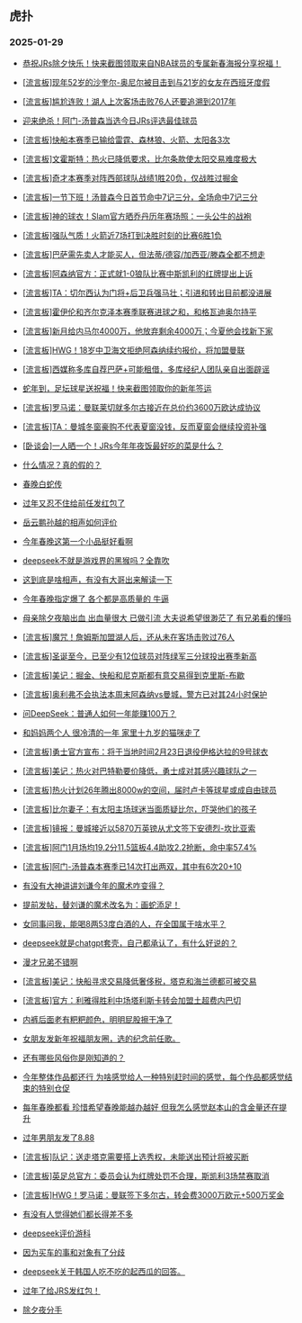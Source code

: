 ## 虎扑 
### 2025-01-29

+ [恭祝JRs除夕快乐！快来截图领取来自NBA球员的专属新春海报分享祝福！](https://bbs.hupu.com/630226335.html)

+ [[流言板]现年52岁的沙奎尔-奥尼尔被目击到与21岁的女友在西班牙度假](https://bbs.hupu.com/630227281.html)

+ [[流言板]尴尬连败！湖人上次客场击败76人还要追溯到2017年](https://bbs.hupu.com/630227820.html)

+ [迎来绝杀！阿门-汤普森当选今日JRs评选最佳球员](https://bbs.hupu.com/630226726.html)

+ [[流言板]快船本赛季已输给雷霆、森林狼、火箭、太阳各3次](https://bbs.hupu.com/630227348.html)

+ [[流言板]文霍斯特：热火已降低要求，比尔条款使太阳交易难度极大](https://bbs.hupu.com/630228712.html)

+ [[流言板]奇才本赛季对阵西部球队战绩1胜20负，仅战胜过掘金](https://bbs.hupu.com/630227088.html)

+ [[流言板]一节下班！汤普森今日首节命中7记三分，全场命中7记三分](https://bbs.hupu.com/630226825.html)

+ [[流言板]神的球衣！Slam官方晒乔丹历年赛场照：一头公牛的战袍](https://bbs.hupu.com/630227362.html)

+ [[流言板]强队气质！火箭近7场打到决胜时刻的比赛6胜1负](https://bbs.hupu.com/630227288.html)

+ [[流言板]巴萨需先卖人才能买人，但法蒂/德容/加西亚/滕森全都不想走](https://bbs.hupu.com/630225214.html)

+ [[流言板]阿森纳官方：正式就1-0狼队比赛中斯凯利的红牌提出上诉](https://bbs.hupu.com/630227581.html)

+ [[流言板]TA：切尔西认为门将+后卫兵强马壮；引进和转出目前都没进展](https://bbs.hupu.com/630225051.html)

+ [[流言板]霍伊伦和齐尔克泽本赛季联赛进球之和，和格瓦迪奥尔持平](https://bbs.hupu.com/630221518.html)

+ [[流言板]新月给内马尔4000万，他放弃剩余4000万；今夏他会找新下家](https://bbs.hupu.com/630228114.html)

+ [[流言板]HWG！18岁中卫海文拒绝阿森纳续约报价，将加盟曼联](https://bbs.hupu.com/630228615.html)

+ [[流言板]西媒称多库自荐巴萨+可能租借，多库经纪人团队亲自出面辟谣](https://bbs.hupu.com/630224615.html)

+ [蛇年到，足坛球星送祝福！快来截图领取你的新年签运](https://bbs.hupu.com/630226103.html)

+ [[流言板]罗马诺：曼联莱切就多尔古接近在总价约3600万欧达成协议](https://bbs.hupu.com/630228353.html)

+ [[流言板]TA：曼城冬窗豪购不代表夏窗没钱，反而夏窗会继续投资补强](https://bbs.hupu.com/630225081.html)

+ [[卧谈会]一人晒一个！JRs今年年夜饭最好吃的菜是什么？](https://bbs.hupu.com/630228105.html)

+ [什么情况？真的假的？](https://bbs.hupu.com/630226405.html)

+ [春晚白蛇传](https://bbs.hupu.com/630227355.html)

+ [过年又忍不住给前任发红包了](https://bbs.hupu.com/630228153.html)

+ [岳云鹏孙越的相声如何评价](https://bbs.hupu.com/630227840.html)

+ [今年春晚这第一个小品挺好看啊](https://bbs.hupu.com/630227409.html)

+ [deepseek不就是游戏界的黑猴吗？全靠吹](https://bbs.hupu.com/630227171.html)

+ [这到底是啥相声，有没有大哥出来解读一下](https://bbs.hupu.com/630227720.html)

+ [今年春晚指定爆了 各个都是高质量的 牛逼](https://bbs.hupu.com/630227623.html)

+ [母亲除夕夜脑出血  出血量很大   已做引流   大夫说希望很渺茫了   有兄弟看的懂吗](https://bbs.hupu.com/630228847.html)

+ [[流言板]魔咒！詹姆斯加盟湖人后，还从未在客场击败过76人](https://bbs.hupu.com/630229387.html)

+ [[流言板]圣诞至今，已至少有12位球员对阵绿军三分球投出赛季新高](https://bbs.hupu.com/630229325.html)

+ [[流言板]美记：掘金、快船和尼克斯都有意交易得到克里斯-布歇](https://bbs.hupu.com/630229859.html)

+ [[流言板]奥利弗不会执法本周末阿森纳vs曼城，警方已对其24小时保护](https://bbs.hupu.com/630228068.html)

+ [问DeepSeek：普通人如何一年能赚100万？](https://bbs.hupu.com/630226666.html)

+ [和妈妈两个人 很冷清的一年 家里十九岁的猫咪走了 ](https://bbs.hupu.com/630228603.html)

+ [[流言板]勇士官方宣布：将于当地时间2月23日退役伊格达拉的9号球衣](https://bbs.hupu.com/630230183.html)

+ [[流言板]美记：热火对巴特勒要价降低，勇士成对其感兴趣球队之一](https://bbs.hupu.com/630230080.html)

+ [[流言板]热火计划26年腾出8000w的空间，届时卢卡等球星或成自由球员](https://bbs.hupu.com/630230148.html)

+ [[流言板]比尔妻子：有太阳主场球迷当面质疑比尔，吓哭他们的孩子](https://bbs.hupu.com/630230036.html)

+ [[流言板]镜报：曼城接近以5870万英镑从尤文签下安德烈-坎比亚索](https://bbs.hupu.com/630230048.html)

+ [[流言板]阿门1月场均19.2分11.5篮板4.4助攻2.2抢断，命中率57.4%](https://bbs.hupu.com/630228944.html)

+ [[流言板]阿门-汤普森本赛季已14次打出两双，其中有6次20+10](https://bbs.hupu.com/630229637.html)

+ [有没有大神讲讲刘谦今年的魔术咋变得？](https://bbs.hupu.com/630228133.html)

+ [提前发帖，替刘谦的魔术改名为：画蛇添足！](https://bbs.hupu.com/630228067.html)

+ [女同事问我，能喝8两53度白酒的人，在全国属于啥水平？](https://bbs.hupu.com/630228859.html)

+ [deepseek就是chatgpt套壳，自己都承认了，有什么好说的？](https://bbs.hupu.com/630228002.html)

+ [漫才兄弟不错啊](https://bbs.hupu.com/630228614.html)

+ [[流言板]美记：快船寻求交易降低奢侈税，塔克和海兰德都可被交易](https://bbs.hupu.com/630229470.html)

+ [[流言板]官方：利雅得胜利中场塔利斯卡转会加盟土超费内巴切](https://bbs.hupu.com/630229936.html)

+ [内裤后面老有粑粑颜色，明明屁股擦干净了](https://bbs.hupu.com/630228837.html)

+ [女朋友发新年祝福朋友圈，选的纪念前任歌。](https://bbs.hupu.com/630230276.html)

+ [还有哪些风俗你是刚知道的？](https://bbs.hupu.com/630229970.html)

+ [今年整体作品都还行 为啥感觉给人一种特别赶时间的感觉，每个作品都感觉结束的特别仓促](https://bbs.hupu.com/630228915.html)

+ [每年春晚都看 珍惜希望春晚能越办越好 但我怎么感觉赵本山的含金量还在提升](https://bbs.hupu.com/630229141.html)

+ [过年男朋友发了8.88](https://bbs.hupu.com/630229283.html)

+ [[流言板]队记：送走塔克需要搭上选秀权，未能送出预计将被买断](https://bbs.hupu.com/630229544.html)

+ [[流言板]英足总官方：委员会认为红牌处罚不合理，斯凯利3场禁赛取消](https://bbs.hupu.com/630230491.html)

+ [[流言板]HWG！罗马诺：曼联签下多尔古，转会费3000万欧元+500万奖金](https://bbs.hupu.com/630230654.html)

+ [有没有人觉得她们都长得差不多](https://bbs.hupu.com/630229913.html)

+ [deepseek评价游科](https://bbs.hupu.com/630229098.html)

+ [因为买车的事和对象有了分歧](https://bbs.hupu.com/630230657.html)

+ [deepseek关于韩国人吃不吃的起西瓜的回答。](https://bbs.hupu.com/630229153.html)

+ [过年了给JRS发红包！](https://bbs.hupu.com/630230519.html)

+ [除夕夜分手](https://bbs.hupu.com/630229522.html)

